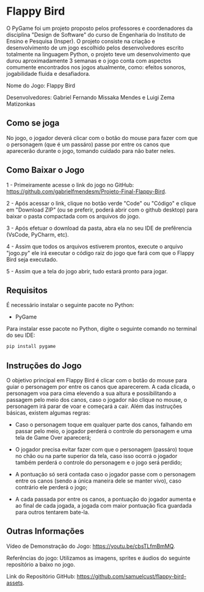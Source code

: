 # Flappy Bird

O PyGame foi um projeto proposto pelos professores e coordenadores da disciplina "Design de Software" do curso de Engenharia do Instituto de Ensino e Pesquisa (Insper). O projeto consiste na criação e desenvolvimento de um jogo escolhido pelos desenvolvedores escrito totalmente na linguagem Python, o projeto teve um desenvolvimento que durou aproximadamente 3 semanas e o jogo conta com aspectos comumente encontrados nos jogos atualmente, como: efeitos sonoros, jogabilidade fluida e desafiadora.

Nome do Jogo: Flappy Bird

Desenvolvedores: Gabriel Fernando Missaka Mendes e Luigi Zema Matizonkas

## Como se joga

No jogo, o jogador deverá clicar com o botão do mouse para fazer com que o personagem (que é um passáro) passe por entre os canos que aparecerão durante o jogo, tomando cuidado para não bater neles. 

## Como Baixar o Jogo

1 - Primeiramente acesse o link do jogo no GitHub: https://github.com/gabrielfmendesm/Projeto-Final-Flappy-Bird.

2 - Após acessar o link, clique no botão verde "Code" ou "Código" e clique em "Download ZIP" (ou se preferir, poderá abrir com o github desktop) para baixar o pasta compactada com os arquivos do jogo.

3 - Após efetuar o download da pasta, abra ela no seu IDE de prefêrencia (VsCode, PyCharm, etc).

4 - Assim que todos os arquivos estiverem prontos, execute o arquivo "jogo.py" ele irá executar o código raiz do jogo que fará com que o Flappy Bird seja executado. 

5 - Assim que a tela do jogo abrir, tudo estará pronto para jogar.

## Requisitos

É necessário instalar o seguinte pacote no Python:
* PyGame

Para instalar esse pacote no Python, digite o seguinte comando no terminal do seu IDE:

```bash
pip install pygame
```

## Instruções do Jogo

O objetivo principal em Flappy Bird é clicar com o botão do mouse para guiar o personagem por entre os canos que aparecerem. A cada clicada, o personagem voa para cima elevendo a sua altura e possibilitando a passagem pelo meio dos canos, caso o jogador não clique no mouse, o personagem irá parar de voar e começará a cair. Além das instruções básicas, existem algumas regras:

* Caso o personagem toque em qualquer parte dos canos, falhando em passar pelo meio, o jogador perderá o controle do personagem e uma tela de Game Over aparecerá;

* O jogador precisa evitar fazer com que o personagem (passáro) toque no chão ou na parte superior da tela, caso isso ocorrá o jogador também perderá o controle do personagem e o jogo será perdido;

* A pontuação só será contada caso o jogador passe com o personagem entre os canos (sendo a única maneira dele se manter vivo), caso contrário ele perderá o jogo;
    
* A cada passada por entre os canos, a pontuação do jogador aumenta e ao final de cada jogada, a jogada com maior pontuação fica guardada para outros tentarem bate-la.

 ## Outras Informações
 
 Vídeo de Demonstração do Jogo: https://youtu.be/cbsTLfmBmMQ.

 Referências do jogo: Utilizamos as imagens, sprites e áudios do seguinte repositório a baixo no jogo.
 
 Link do Repositório GitHub: https://github.com/samuelcust/flappy-bird-assets.
